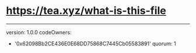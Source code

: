 
# https://tea.xyz/what-is-this-file
---
version: 1.0.0
codeOwners:
  - '0x62098Bb2CE436E0E68DD75868C7445Cb05583891'
quorum: 1
